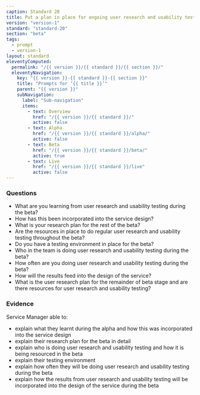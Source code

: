 ```yaml
---
caption: Standard 20
title: Put a plan in place for ongoing user research and usability testing to continuously seek feedback from users.
version: "version-1"
standard: "standard-20"
section: "beta"
tags:
  - prompt
  - version-1
layout: standard
eleventyComputed:
  permalink: "/{{ version }}/{{ standard }}/{{ section }}/"
  eleventyNavigation:
    key: "{{ version }}-{{ standard }}-{{ section }}"
    title: "Prompts for ‘{{ title }}’"
    parent: "{{ version }}"
    subNavigation:
      label: "Sub-navigation"
      items:
        - text: Overview
          href: "/{{ version }}/{{ standard }}/"
          active: false
        - text: Alpha
          href: "/{{ version }}/{{ standard }}/alpha/"
          active: false
        - text: Beta
          href: "/{{ version }}/{{ standard }}/beta/"
          active: true
        - text: Live
          href: "/{{ version }}/{{ standard }}/live"
          active: false
---
```


### Questions

- What are you learning from user research and usability testing during the beta?
- How has this been incorporated into the service design?
- What is your research plan for the rest of the beta?
- Are the resources in place to do regular user research and usability testing throughout the beta?
- Do you have a testing environment in place for the beta?
- Who in the team is doing user research and usability testing during the beta?
- How often are you doing user research and usability testing during the beta?
- How will the results feed into the design of the service?
- What is the user research plan for the remainder of beta stage and are there resources for user research and usability testing?

### Evidence

Service Manager able to:

- explain what they learnt during the alpha and how this was incorporated into the service design
- explain their research plan for the beta in detail
- explain who is doing user research and usability testing and how it is being resourced in the beta
- explain their testing environment
- explain how often they will be doing user research and usability testing during the beta
- explain how the results from user research and usability testing will be incorporated into the design of the service during the beta
